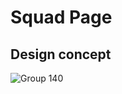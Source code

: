 # Squad Page
## Design concept 

![Group 140](https://github.com/user-attachments/assets/ced0dcf7-0388-4f51-a8b3-e77fbef24ee3)


